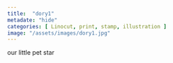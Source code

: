 ```yaml
---
title:  "dory1"
metadate: "hide"
categories: [ Linocut, print, stamp, illustration ]
image: "/assets/images/dory1.jpg"
---
```

our little pet star